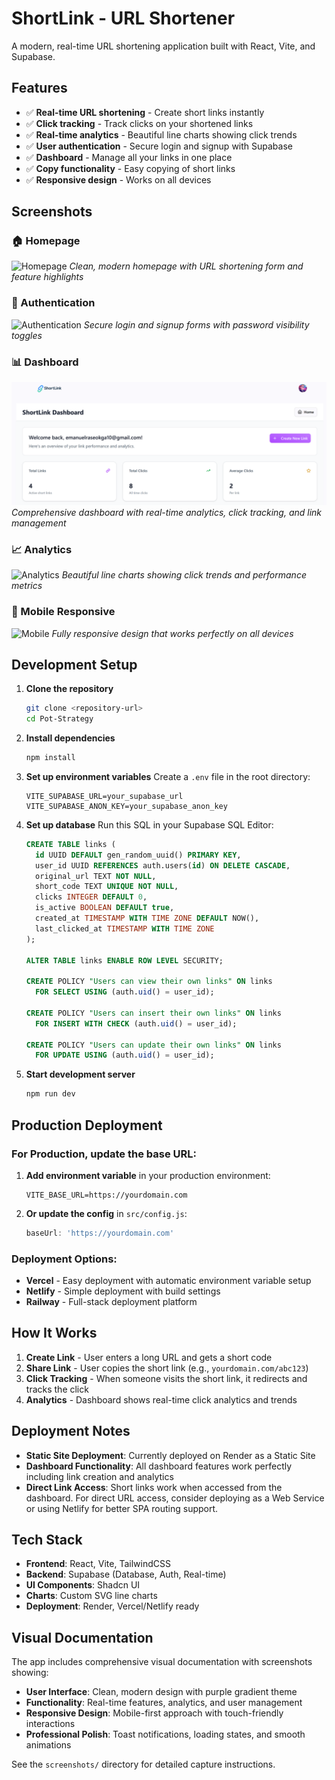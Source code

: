 # ShortLink - URL Shortener

A modern, real-time URL shortening application built with React, Vite, and Supabase.

## Features

- ✅ **Real-time URL shortening** - Create short links instantly
- ✅ **Click tracking** - Track clicks on your shortened links
- ✅ **Real-time analytics** - Beautiful line charts showing click trends
- ✅ **User authentication** - Secure login and signup with Supabase
- ✅ **Dashboard** - Manage all your links in one place
- ✅ **Copy functionality** - Easy copying of short links
- ✅ **Responsive design** - Works on all devices

## Screenshots

### 🏠 Homepage
![Homepage](screenshots/homepage.png)
*Clean, modern homepage with URL shortening form and feature highlights*

### 🔐 Authentication
![Authentication](screenshots/auth.png)
*Secure login and signup forms with password visibility toggles*

### 📊 Dashboard
![Dashboard](screenshots/dashboard.png)
*Comprehensive dashboard with real-time analytics, click tracking, and link management*

### 📈 Analytics
![Analytics](screenshots/analytics.png)
*Beautiful line charts showing click trends and performance metrics*

### 📱 Mobile Responsive
![Mobile](screenshots/mobile.png)
*Fully responsive design that works perfectly on all devices*

## Development Setup

1. **Clone the repository**
   ```bash
   git clone <repository-url>
   cd Pot-Strategy
   ```

2. **Install dependencies**
   ```bash
   npm install
   ```

3. **Set up environment variables**
   Create a `.env` file in the root directory:
   ```
   VITE_SUPABASE_URL=your_supabase_url
   VITE_SUPABASE_ANON_KEY=your_supabase_anon_key
   ```

4. **Set up database**
   Run this SQL in your Supabase SQL Editor:
   ```sql
   CREATE TABLE links (
     id UUID DEFAULT gen_random_uuid() PRIMARY KEY,
     user_id UUID REFERENCES auth.users(id) ON DELETE CASCADE,
     original_url TEXT NOT NULL,
     short_code TEXT UNIQUE NOT NULL,
     clicks INTEGER DEFAULT 0,
     is_active BOOLEAN DEFAULT true,
     created_at TIMESTAMP WITH TIME ZONE DEFAULT NOW(),
     last_clicked_at TIMESTAMP WITH TIME ZONE
   );

   ALTER TABLE links ENABLE ROW LEVEL SECURITY;

   CREATE POLICY "Users can view their own links" ON links
     FOR SELECT USING (auth.uid() = user_id);

   CREATE POLICY "Users can insert their own links" ON links
     FOR INSERT WITH CHECK (auth.uid() = user_id);

   CREATE POLICY "Users can update their own links" ON links
     FOR UPDATE USING (auth.uid() = user_id);
   ```

5. **Start development server**
   ```bash
   npm run dev
   ```

## Production Deployment

### For Production, update the base URL:

1. **Add environment variable** in your production environment:
   ```
   VITE_BASE_URL=https://yourdomain.com
   ```

2. **Or update the config** in `src/config.js`:
   ```javascript
   baseUrl: 'https://yourdomain.com'
   ```

### Deployment Options:
- **Vercel** - Easy deployment with automatic environment variable setup
- **Netlify** - Simple deployment with build settings
- **Railway** - Full-stack deployment platform

## How It Works

1. **Create Link** - User enters a long URL and gets a short code
2. **Share Link** - User copies the short link (e.g., `yourdomain.com/abc123`)
3. **Click Tracking** - When someone visits the short link, it redirects and tracks the click
4. **Analytics** - Dashboard shows real-time click analytics and trends

## Deployment Notes

- **Static Site Deployment**: Currently deployed on Render as a Static Site
- **Dashboard Functionality**: All dashboard features work perfectly including link creation and analytics
- **Direct Link Access**: Short links work when accessed from the dashboard. For direct URL access, consider deploying as a Web Service or using Netlify for better SPA routing support.

## Tech Stack

- **Frontend**: React, Vite, TailwindCSS
- **Backend**: Supabase (Database, Auth, Real-time)
- **UI Components**: Shadcn UI
- **Charts**: Custom SVG line charts
- **Deployment**: Render, Vercel/Netlify ready

## Visual Documentation

The app includes comprehensive visual documentation with screenshots showing:
- **User Interface**: Clean, modern design with purple gradient theme
- **Functionality**: Real-time features, analytics, and user management
- **Responsive Design**: Mobile-first approach with touch-friendly interactions
- **Professional Polish**: Toast notifications, loading states, and smooth animations

See the `screenshots/` directory for detailed capture instructions.
